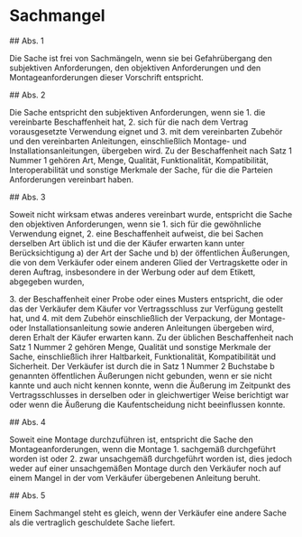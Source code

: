 # Sachmangel



\#\# Abs. 1

 Die Sache ist frei von Sachmängeln, wenn sie bei Gefahrübergang den subjektiven Anforderungen, den objektiven Anforderungen und den Montageanforderungen dieser Vorschrift entspricht.

\#\# Abs. 2

 Die Sache entspricht den subjektiven Anforderungen, wenn sie  1\.
 die vereinbarte Beschaffenheit hat,
 2\.
 sich für die nach dem Vertrag vorausgesetzte Verwendung eignet und
 3\.
 mit dem vereinbarten Zubehör und den vereinbarten Anleitungen, einschließlich Montage\- und Installationsanleitungen, übergeben wird.
Zu der Beschaffenheit nach Satz 1 Nummer 1 gehören Art, Menge, Qualität, Funktionalität, Kompatibilität, Interoperabilität und sonstige Merkmale der Sache, für die die Parteien Anforderungen vereinbart haben.

\#\# Abs. 3

 Soweit nicht wirksam etwas anderes vereinbart wurde, entspricht die Sache den objektiven Anforderungen, wenn sie  1\.
 sich für die gewöhnliche Verwendung eignet,
 2\.
 eine Beschaffenheit aufweist, die bei Sachen derselben Art üblich ist und die der Käufer erwarten kann unter Berücksichtigung  a)
 der Art der Sache und
 b)
 der öffentlichen Äußerungen, die von dem Verkäufer oder einem anderen Glied der Vertragskette oder in deren Auftrag, insbesondere in der Werbung oder auf dem Etikett, abgegeben wurden,

 3\.
 der Beschaffenheit einer Probe oder eines Musters entspricht, die oder das der Verkäufer dem Käufer vor Vertragsschluss zur Verfügung gestellt hat, und
 4\.
 mit dem Zubehör einschließlich der Verpackung, der Montage\- oder Installationsanleitung sowie anderen Anleitungen übergeben wird, deren Erhalt der Käufer erwarten kann.
Zu der üblichen Beschaffenheit nach Satz 1 Nummer 2 gehören Menge, Qualität und sonstige Merkmale der Sache, einschließlich ihrer Haltbarkeit, Funktionalität, Kompatibilität und Sicherheit. Der Verkäufer ist durch die in Satz 1 Nummer 2 Buchstabe b genannten öffentlichen Äußerungen nicht gebunden, wenn er sie nicht kannte und auch nicht kennen konnte, wenn die Äußerung im Zeitpunkt des Vertragsschlusses in derselben oder in gleichwertiger Weise berichtigt war oder wenn die Äußerung die Kaufentscheidung nicht beeinflussen konnte.

\#\# Abs. 4

 Soweit eine Montage durchzuführen ist, entspricht die Sache den Montageanforderungen, wenn die Montage  1\.
 sachgemäß durchgeführt worden ist oder
 2\.
 zwar unsachgemäß durchgeführt worden ist, dies jedoch weder auf einer unsachgemäßen Montage durch den Verkäufer noch auf einem Mangel in der vom Verkäufer übergebenen Anleitung beruht.


\#\# Abs. 5

 Einem Sachmangel steht es gleich, wenn der Verkäufer eine andere Sache als die vertraglich geschuldete Sache liefert. 

